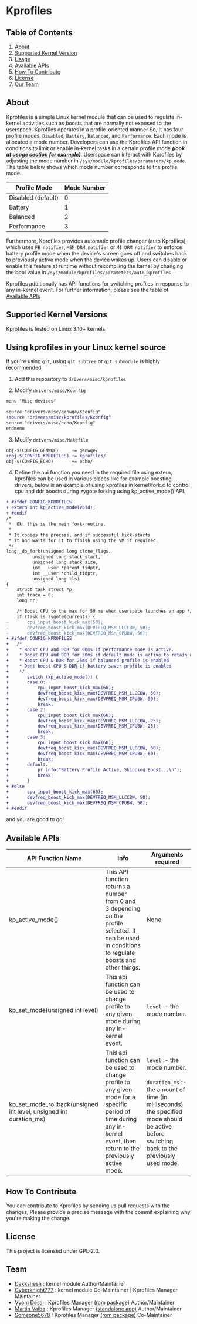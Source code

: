 # Kprofiles

## Table of Contents

1. [About](#about)
2. [Supported Kernel Version](#supported-kernel-versions)
3. [Usage](#using-kprofiles-in-your-linux-kernel-source)
4. [Available APIs](#available-apis)
5. [How To Contribute](#how-to-contribute)
6. [License](#license)
7. [Our Team](#team)

## About

Kprofiles is a simple Linux kernel module that can be used to regulate in-kernel activities such as boosts that are normally not exposed to the userspace. Kprofiles operates in a profile-oriented manner So, It has four profile modes: `Disabled`, `Battery`, `Balanced`, and `Performance`. Each mode is allocated a mode number. Developers can use the Kprofiles API function in conditions to limit or enable in-kernel tasks in a certain profile mode **_(look at [usage section](#using-kprofiles-in-your-linux-kernel-source) for example)_**. Userspace can interact with Kprofiles by adjusting the mode number in `/sys/module/kprofiles/parameters/kp_mode`. The table below shows which mode number corresponds to the profile mode.

| Profile Mode       | Mode Number |
| ------------------ | ----------- |
| Disabled (default) | 0           |
| Battery            | 1           |
| Balanced           | 2           |
| Performance        | 3           |

Furthermore, Kprofiles provides automatic profile changer (auto Kprofiles), which uses `FB notifier`, `MSM DRM notifier` or `MI DRM notifier` to enforce battery profile mode when the device's screen goes off and switches back to previously active mode when the device wakes up. Users can disable or enable this feature at runtime without recompiling the kernel by changing the bool value in `/sys/module/kprofiles/parameters/auto_kprofiles`

Kprofiles additionally has API functions for switching profiles in response to any in-kernel event. For further information, please see the table of [Available APIs](#available-apis)

## Supported Kernel Versions

Kprofiles is tested on Linux 3.10+ kernels

## Using kprofiles in your Linux kernel source

If you're using `git`, using `git subtree` or `git submodule` is highly recommended.

1. Add this repository to `drivers/misc/kprofiles`

2. Modify `drivers/misc/Kconfig`

```diff
menu "Misc devices"

source "drivers/misc/genwqe/Kconfig"
+source "drivers/misc/kprofiles/Kconfig"
source "drivers/misc/echo/Kconfig"
endmenu
```

3. Modify `drivers/misc/Makefile`

```diff
obj-$(CONFIG_GENWQE)     += genwqe/
+obj-$(CONFIG_KPROFILES) += kprofiles/
obj-$(CONFIG_ECHO)       += echo/
```

4. Define the api function you need in the required file using extern, kprofiles can be used in various places like for example boosting drivers, below is an example of using kprofiles in kernel/fork.c to control cpu and ddr boosts during zygote forking using kp_active_mode() API.

```diff
+ #ifdef CONFIG_KPROFILES
+ extern int kp_active_mode(void);
+ #endif
/*
 *  Ok, this is the main fork-routine.
 *
 * It copies the process, and if successful kick-starts
 * it and waits for it to finish using the VM if required.
 */
long _do_fork(unsigned long clone_flags,
          unsigned long stack_start,
          unsigned long stack_size,
          int __user *parent_tidptr,
          int __user *child_tidptr,
          unsigned long tls)
{
    struct task_struct *p;
    int trace = 0;
    long nr;

    /* Boost CPU to the max for 50 ms when userspace launches an app */
    if (task_is_zygote(current)) {
-       cpu_input_boost_kick_max(50);
-       devfreq_boost_kick_max(DEVFREQ_MSM_LLCCBW, 50);
-       devfreq_boost_kick_max(DEVFREQ_MSM_CPUBW, 50);
+ #ifdef CONFIG_KPROFILES
+   /*
+    * Boost CPU and DDR for 60ms if performance mode is active.
+    * Boost CPU and DDR for 50ms if default mode is active to retain default behaviour.
+    * Boost CPU & DDR for 25ms if balanced profile is enabled
+    * Dont boost CPU & DDR if battery saver profile is enabled
+    */
+       switch (kp_active_mode()) {
+       case 0:
+           cpu_input_boost_kick_max(60);
+           devfreq_boost_kick_max(DEVFREQ_MSM_LLCCBW, 50);
+           devfreq_boost_kick_max(DEVFREQ_MSM_CPUBW, 50);
+           break;
+       case 2:
+           cpu_input_boost_kick_max(60);
+           devfreq_boost_kick_max(DEVFREQ_MSM_LLCCBW, 25);
+           devfreq_boost_kick_max(DEVFREQ_MSM_CPUBW, 25);
+           break;
+       case 3:
+           cpu_input_boost_kick_max(60);
+           devfreq_boost_kick_max(DEVFREQ_MSM_LLCCBW, 60);
+           devfreq_boost_kick_max(DEVFREQ_MSM_CPUBW, 60);
+           break;
+       default:
+           pr_info("Battery Profile Active, Skipping Boost...\n");
+           break;
+       }
+ #else
+       cpu_input_boost_kick_max(60);
+       devfreq_boost_kick_max(DEVFREQ_MSM_LLCCBW, 50);
+       devfreq_boost_kick_max(DEVFREQ_MSM_CPUBW, 50);
+ #endif
```

and you are good to go!

## Available APIs

| API Function Name                                                         | Info                                                                                                                                                                   | Arguments required                                                                                                                                                              |
| ------------------------------------------------------------------------- | ---------------------------------------------------------------------------------------------------------------------------------------------------------------------- | ------------------------------------------------------------------------------------------------------------------------------------------------------------------------------- |
| kp_active_mode()                                                   | This API function returns a number from 0 and 3 depending on the profile selected. It can be used in conditions to regulate boosts and other things.                   | None                                                                                                                                                                            |
| kp_set_mode(unsigned int level)                                    | This api function can be used to change profile to any given mode during any in-kernel event.                                                                          | `level` :- the mode number.                                                                                                                                                     |
| kp_set_mode_rollback(unsigned int level, unsigned int duration_ms) | This api function can be used to change profile to any given mode for a specific period of time during any in-kernel event, then return to the previously active mode. | `level` :- the mode number.<br><br>`duration_ms` :- the amount of time (in milliseconds) the specified mode should be active before switching back to the previously used mode. |

## How To Contribute

You can contribute to Kprofiles by sending us pull requests with the changes,
Please provide a precise message with the commit explaining why you're making the change.

## License

This project is licensed under GPL-2.0.

## Team

- [Dakkshesh](https://github.com/dakkshesh07) : kernel module Author/Maintainer
- [Cyberknight777](https://github.com/cyberknight777) : kernel module Co-Maintainer | Kprofiles Manager Maintainer
- [Vyom Desai](https://github.com/CannedShroud) : Kprofiles Manager [(rom package)](https://github.com/CannedShroud/android_packages_apps_KProfiles) Author/Maintainer
- [Martin Valba](https://github.com/Martinvlba) : Kprofiles Manager [(standalone app)](https://github.com/dakkshesh07/Kprofiles/tree/app) Author/Maintainer
- [Someone5678](https://github.com/someone5678) : Kprofiles Manager [(rom package)](https://github.com/CannedShroud/android_packages_apps_KProfiles) Co-Maintainer
